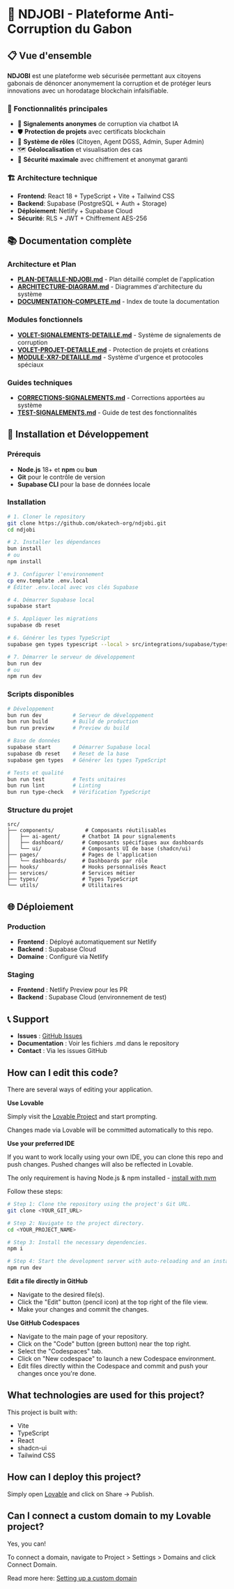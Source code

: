 # 🚨 NDJOBI - Plateforme Anti-Corruption du Gabon

## 📋 **Vue d'ensemble**

**NDJOBI** est une plateforme web sécurisée permettant aux citoyens gabonais de dénoncer anonymement la corruption et de protéger leurs innovations avec un horodatage blockchain infalsifiable.

### 🎯 **Fonctionnalités principales**
- 🚨 **Signalements anonymes** de corruption via chatbot IA
- 🛡️ **Protection de projets** avec certificats blockchain
- 👥 **Système de rôles** (Citoyen, Agent DGSS, Admin, Super Admin)
- 🗺️ **Géolocalisation** et visualisation des cas
- 🔐 **Sécurité maximale** avec chiffrement et anonymat garanti

### 🏗️ **Architecture technique**
- **Frontend**: React 18 + TypeScript + Vite + Tailwind CSS
- **Backend**: Supabase (PostgreSQL + Auth + Storage)
- **Déploiement**: Netlify + Supabase Cloud
- **Sécurité**: RLS + JWT + Chiffrement AES-256

## 📚 **Documentation complète**

### **Architecture et Plan**
- **[PLAN-DETAILLE-NDJOBI.md](./PLAN-DETAILLE-NDJOBI.md)** - Plan détaillé complet de l'application
- **[ARCHITECTURE-DIAGRAM.md](./ARCHITECTURE-DIAGRAM.md)** - Diagrammes d'architecture du système
- **[DOCUMENTATION-COMPLETE.md](./DOCUMENTATION-COMPLETE.md)** - Index de toute la documentation

### **Modules fonctionnels**
- **[VOLET-SIGNALEMENTS-DETAILLE.md](./VOLET-SIGNALEMENTS-DETAILLE.md)** - Système de signalements de corruption
- **[VOLET-PROJET-DETAILLE.md](./VOLET-PROJET-DETAILLE.md)** - Protection de projets et créations
- **[MODULE-XR7-DETAILLE.md](./MODULE-XR7-DETAILLE.md)** - Système d'urgence et protocoles spéciaux

### **Guides techniques**
- **[CORRECTIONS-SIGNALEMENTS.md](./CORRECTIONS-SIGNALEMENTS.md)** - Corrections apportées au système
- **[TEST-SIGNALEMENTS.md](./TEST-SIGNALEMENTS.md)** - Guide de test des fonctionnalités

## 🚀 **Installation et Développement**

### **Prérequis**
- **Node.js** 18+ et **npm** ou **bun**
- **Git** pour le contrôle de version
- **Supabase CLI** pour la base de données locale

### **Installation**
```bash
# 1. Cloner le repository
git clone https://github.com/okatech-org/ndjobi.git
cd ndjobi

# 2. Installer les dépendances
bun install
# ou
npm install

# 3. Configurer l'environnement
cp env.template .env.local
# Éditer .env.local avec vos clés Supabase

# 4. Démarrer Supabase local
supabase start

# 5. Appliquer les migrations
supabase db reset

# 6. Générer les types TypeScript
supabase gen types typescript --local > src/integrations/supabase/types.ts

# 7. Démarrer le serveur de développement
bun run dev
# ou
npm run dev
```

### **Scripts disponibles**
```bash
# Développement
bun run dev          # Serveur de développement
bun run build        # Build de production
bun run preview      # Preview du build

# Base de données
supabase start       # Démarrer Supabase local
supabase db reset    # Reset de la base
supabase gen types   # Générer les types TypeScript

# Tests et qualité
bun run test         # Tests unitaires
bun run lint         # Linting
bun run type-check   # Vérification TypeScript
```

### **Structure du projet**
```
src/
├── components/          # Composants réutilisables
│   ├── ai-agent/       # Chatbot IA pour signalements
│   ├── dashboard/      # Composants spécifiques aux dashboards
│   └── ui/             # Composants UI de base (shadcn/ui)
├── pages/              # Pages de l'application
│   └── dashboards/     # Dashboards par rôle
├── hooks/              # Hooks personnalisés React
├── services/           # Services métier
├── types/              # Types TypeScript
└── utils/              # Utilitaires
```

## 🌐 **Déploiement**

### **Production**
- **Frontend** : Déployé automatiquement sur Netlify
- **Backend** : Supabase Cloud
- **Domaine** : Configuré via Netlify

### **Staging**
- **Frontend** : Netlify Preview pour les PR
- **Backend** : Supabase Cloud (environnement de test)

## 📞 **Support**

- **Issues** : [GitHub Issues](https://github.com/okatech-org/ndjobi/issues)
- **Documentation** : Voir les fichiers .md dans le repository
- **Contact** : Via les issues GitHub

## How can I edit this code?

There are several ways of editing your application.

**Use Lovable**

Simply visit the [Lovable Project](https://lovable.dev/projects/b4ae50a0-839f-4357-b969-63ae618cd959) and start prompting.

Changes made via Lovable will be committed automatically to this repo.

**Use your preferred IDE**

If you want to work locally using your own IDE, you can clone this repo and push changes. Pushed changes will also be reflected in Lovable.

The only requirement is having Node.js & npm installed - [install with nvm](https://github.com/nvm-sh/nvm#installing-and-updating)

Follow these steps:

```sh
# Step 1: Clone the repository using the project's Git URL.
git clone <YOUR_GIT_URL>

# Step 2: Navigate to the project directory.
cd <YOUR_PROJECT_NAME>

# Step 3: Install the necessary dependencies.
npm i

# Step 4: Start the development server with auto-reloading and an instant preview.
npm run dev
```

**Edit a file directly in GitHub**

- Navigate to the desired file(s).
- Click the "Edit" button (pencil icon) at the top right of the file view.
- Make your changes and commit the changes.

**Use GitHub Codespaces**

- Navigate to the main page of your repository.
- Click on the "Code" button (green button) near the top right.
- Select the "Codespaces" tab.
- Click on "New codespace" to launch a new Codespace environment.
- Edit files directly within the Codespace and commit and push your changes once you're done.

## What technologies are used for this project?

This project is built with:

- Vite
- TypeScript
- React
- shadcn-ui
- Tailwind CSS

## How can I deploy this project?

Simply open [Lovable](https://lovable.dev/projects/b4ae50a0-839f-4357-b969-63ae618cd959) and click on Share -> Publish.

## Can I connect a custom domain to my Lovable project?

Yes, you can!

To connect a domain, navigate to Project > Settings > Domains and click Connect Domain.

Read more here: [Setting up a custom domain](https://docs.lovable.dev/features/custom-domain#custom-domain)
